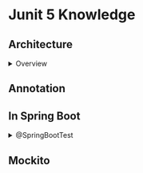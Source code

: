 # Junit 5 Knowledge
## Architecture

<details>
  <summary>Overview</summary>
  <br/>
  
  
  
  Ref: https://nipafx.dev/junit-5-architecture-jupiter/
  
</details>

## Annotation
## In Spring Boot

<details>
  <summary>@SpringBootTest</summary>
  <br/>
  
  Ref: https://reflectoring.io/spring-boot-test/
  
</details>

## Mockito
